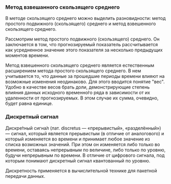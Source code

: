 


### Метод взвешанного скользящего среднего
В методе скользящего среднего можно выделить разновидности: метод простого подвижного (скользящего) среднего и метод взвешенного скользящего среднего.

Рассмотрим метод простого подвижного (скользящего) среднего. Он заключается в том, что прогнозируемый показатель рассчитывается как усредненное значение этого показателя за несколько предыдущих моментов времени.

Метод взвешенного скользящего среднего является естественным расширением метода простого скользящего среднего. В нем учитывается то, что данные за прошедшие периоды времени влияют на возможные изменения неодинаково. Для этого вводится понятие "вес". Удобно в качестве весов брать доли, демонстрирующие степень влияния данных исходного временно́го ряда в зависимости от их удаленности от прогнозируемых. В этом случае их сумма, очевидно, будет равна единице.

### Дискретный сигнал
Дискре́тный сигна́л (лат. discretus — «прерывистый», «разделённый») — сигнал, который является прерывистым (в отличие от аналогового) и который изменяется во времени и принимает любое значение из списка возможных значений. При этом он изменяется либо только во времени, оставаясь непрерывным по величине, либо только по уровню, будучи непрерывным по времени. В отличие от цифрового сигнала, под которым понимают дискретный сигнал квантованный по уровню.

Дискретность применяется в вычислительной технике для пакетной передачи данных.

